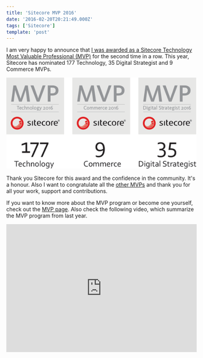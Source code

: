 ```yaml
---
title: 'Sitecore MVP 2016'
date: '2016-02-20T20:21:49.000Z'
tags: ['Sitecore']
template: 'post'
---
```


I am very happy to announce that [I was awarded as a Sitecore Technology Most
Valuable Professional
(MVP)](http://www.sitecore.net/About/Press-and-Media/Press-Releases/2016/02/MVP-Awards-2016)
for the second time in a row. This year, Sitecore has nominated 177 Technology,
35 Digital Strategist and 9 Commerce MVPs.

![Sitecore MVP](./images/mvp-categories.png)

Thank you Sitecore for this award and the confidence in the community. It's a
honour. Also I want to congratulate all the [other
MVPs](http://www.sitecore.net/Events/Public-MVP-site/MVPs-2016.aspx) and thank
you for all your work, support and contributions.

If you want to know more about the MVP program or become one yourself, check out
the [MVP page](http://www.sitecore.net/mvp). Also check the following video,
which summarize the MVP program from last year.

<iframe width="100%" height="338" src="https://www.youtube.com/embed/u-tzDjJTsCE" frameborder="0" allowfullscreen></iframe>
